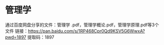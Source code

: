 # 管理学

通过百度网盘分享的文件：管理学 .pdf，管理学概论.pdf，管理学原理.pdf等3个文件
链接：https://pan.baidu.com/s/1RP468Cpr0Qd9KSV5G6WwxA?pwd=1897
提取码：1897